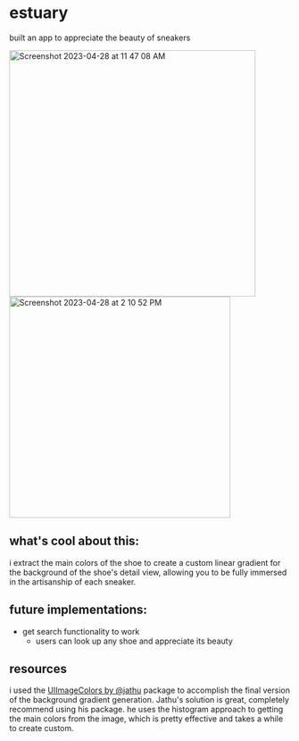 # estuary

built an app to appreciate the beauty of sneakers

<img width="441" alt="Screenshot 2023-04-28 at 11 47 08 AM" src="https://user-images.githubusercontent.com/44172146/235194015-36d64fe9-9ef0-4e05-a564-b19cd316df33.png">
<img width="396" alt="Screenshot 2023-04-28 at 2 10 52 PM" src="https://user-images.githubusercontent.com/44172146/235222290-c9a70aa2-525f-4488-8405-3b3481be123f.png">

## what's cool about this: 
i extract the main colors of the shoe to create a custom linear gradient for the background of the shoe's detail view, allowing you to be fully immersed in the artisanship of each sneaker.

## future implementations: 
- get search functionality to work
  - users can look up any shoe and appreciate its beauty

## resources
i used the [UIImageColors by @jathu](https://github.com/jathu/UIImageColors) package to accomplish the final version of the background gradient generation. Jathu's solution is great, completely recommend using his package. he uses the histogram approach to getting the main colors from the image, which is pretty effective and takes a while to create custom.
